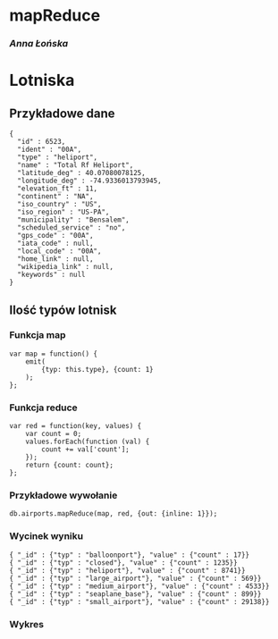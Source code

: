 # mapReduce

### *Anna Łońska*

# Lotniska

## Przykładowe dane

```
{
  "id" : 6523,
  "ident" : "00A",
  "type" : "heliport",
  "name" : "Total Rf Heliport",
  "latitude_deg" : 40.07080078125,
  "longitude_deg" : -74.9336013793945,
  "elevation_ft" : 11,
  "continent" : "NA",
  "iso_country" : "US",
  "iso_region" : "US-PA",
  "municipality" : "Bensalem",
  "scheduled_service" : "no",
  "gps_code" : "00A",
  "iata_code" : null,
  "local_code" : "00A",
  "home_link" : null,
  "wikipedia_link" : null,
  "keywords" : null
}
```

## Ilość typów lotnisk

### Funkcja map

```
var map = function() {
    emit(
        {typ: this.type}, {count: 1}
    );
};
```

### Funkcja reduce

```
var red = function(key, values) {
    var count = 0;
    values.forEach(function (val) {
        count += val['count'];
    });
    return {count: count};
};
```

### Przykładowe wywołanie

```
db.airports.mapReduce(map, red, {out: {inline: 1}});
```

### Wycinek wyniku

```
{ "_id" : {"typ" : "balloonport"}, "value" : {"count" : 17}}
{ "_id" : {"typ" : "closed"}, "value" : {"count" : 1235}}
{ "_id" : {"typ" : "heliport"}, "value" : {"count" : 8741}}
{ "_id" : {"typ" : "large_airport"}, "value" : {"count" : 569}}
{ "_id" : {"typ" : "medium_airport"}, "value" : {"count" : 4533}}
{ "_id" : {"typ" : "seaplane_base"}, "value" : {"count" : 899}}
{ "_id" : {"typ" : "small_airport"}, "value" : {"count" : 29138}}
```

### Wykres
